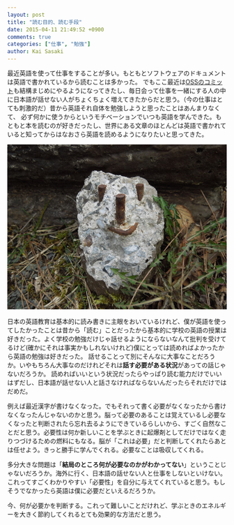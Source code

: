 ```yaml
---
layout: post
title: "読む目的、読む手段"
date: 2015-04-11 21:49:52 +0900
comments: true
categories: ["仕事", "勉強"]
author: Kai Sasaki
---
```


最近英語を使って仕事をすることが多い。もともとソフトウェアのドキュメントは英語で書かれているから読むことは多かった。
でもここ最近は[OSSのコミット](https://github.com/Lewuathe)も結構まじめにやるようになってきたし、毎日会って仕事を一緒にする人の中に日本語が話せない人がちょくちょく増えてきたからだと思う。（今の仕事はとても刺激的だ）昔から英語それ自体を勉強しようと思ったことはあんまりなくて、
必ず何かに使うからというモチベーションでいつも英語を学んできた。もともと本を読むのが好きだったし、世界にある文章のほとんどは英語で書かれていると知ってからはなおさら英語を読めるようになりたいと思ってきた。

<div style="text-align:center">
<img src="/images/posts/2015-4-11-purpose-to-read/smile.JPG" alt="smile" />
</div>

<!-- more -->

日本の英語教育は基本的に読み書きに主眼をおいているけれど、僕が英語を使ってしたかったことは昔から「読む」ことだったから基本的に学校の英語の授業は好きだった。よく学校の勉強だけじゃ話せるようにならないなんて批判を受けてるけど(確かにそれは事実かもしれないけれど)僕にとっては読めればよかったから英語の勉強は好きだった。
話せることって別にそんなに大事なことだろうか。いやもちろん大事なのだけれどそれは**話す必要がある状況**があっての話じゃないだろうか。
読めればいいという状況だったらやっぱり読む能力だけでいいはずだし、日本語が話せない人と話さなければならないんだったらそれだけではだめだ。

例えば最近漢字が書けなくなった。でもそれって書く必要がなくなったから書けなくなったんじゃないのかと思う。脳って必要のあることは覚えているし必要なくなったと判断されたら忘れ去るようにできているらしいから、すごく自然なことだと思う。必要性は何か新しいことを学ぶときに起爆剤としてだけではなく走りつづけるための燃料にもなる。脳が「これは必要」だと判断してくれたらあとは任せよう。きっと勝手に学んでくれる。必要なことは吸収してくれる。

多分大きな問題は「**結局のところ何が必要なのかがわかってない**」ということじゃないだろうか。海外に行く、日本語の話せない人と仕事をしないといけない。
これってすごくわかりやすい「必要性」を自分に与えてくれていると思う。もしそうでなかったら英語は僕に必要だといえるだろうか。

今、何が必要かを判断する。これって難しいことだけれど、学ぶときのエネルギーを大きく節約してくれるとても効果的な方法だと思う。
